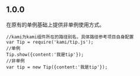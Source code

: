 ## 1.0.0

在原有的单例基础上提供非单例使用方式。


```
//kami为kami组件所在的路径别名，具体路径参考项目自身配置
var Tip = require('kami/tip.js');
//单例
Tip.show({content:'我是tip'});
//非单例
var tip = new Tip({content:'我是tip'});

```